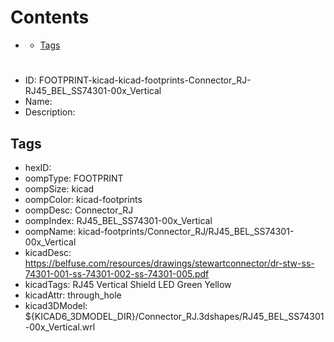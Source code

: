 



Contents
========

* [](#)
	* [Tags](#tags)

# 

- ID: FOOTPRINT-kicad-kicad-footprints-Connector_RJ-RJ45_BEL_SS74301-00x_Vertical
- Name: 
- Description: 

## Tags

- hexID: 
- oompType: FOOTPRINT
- oompSize: kicad
- oompColor: kicad-footprints
- oompDesc: Connector_RJ
- oompIndex: RJ45_BEL_SS74301-00x_Vertical
- oompName: kicad-footprints/Connector_RJ/RJ45_BEL_SS74301-00x_Vertical
- kicadDesc: https://belfuse.com/resources/drawings/stewartconnector/dr-stw-ss-74301-001-ss-74301-002-ss-74301-005.pdf
- kicadTags: RJ45 Vertical Shield LED Green Yellow
- kicadAttr: through_hole
- kicad3DModel: ${KICAD6_3DMODEL_DIR}/Connector_RJ.3dshapes/RJ45_BEL_SS74301-00x_Vertical.wrl
